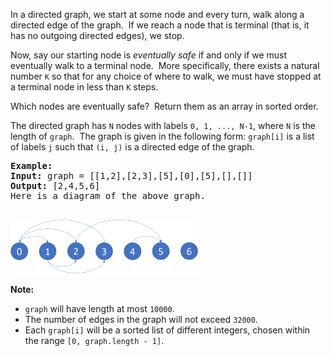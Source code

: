 <p>In a directed graph, we start at some node and every turn, walk along a directed edge of the graph.&nbsp; If we reach a node that is terminal (that is, it has no outgoing directed edges), we stop.</p>

<p>Now, say our starting node is <em>eventually safe&nbsp;</em>if and only if we must eventually walk to a terminal node.&nbsp; More specifically, there exists a natural number <code>K</code> so that for any choice of where to walk, we must have stopped at a terminal node in less than <code>K</code> steps.</p>

<p>Which nodes are eventually safe?&nbsp; Return them as an array in sorted order.</p>

<p>The directed graph has <code>N</code> nodes with labels <code>0, 1, ..., N-1</code>, where <code>N</code> is the length of <code>graph</code>.&nbsp; The&nbsp;graph is given in the following form: <code>graph[i]</code> is a list of labels <code>j</code> such that <code>(i, j)</code> is a directed edge of the graph.</p>

<pre>
<strong>Example:</strong>
<strong>Input:</strong> graph = [[1,2],[2,3],[5],[0],[5],[],[]]
<strong>Output:</strong> [2,4,5,6]
Here is a diagram of the above graph.

</pre>

<p><img alt="Illustration of graph" src="../img/find-eventual-safe-states_1.png" style="height:86px; width:300px" /></p>

<p><strong>Note:</strong></p>

<ul>
	<li><code>graph</code> will have length at most <code>10000</code>.</li>
	<li>The number of edges in the graph will not exceed <code>32000</code>.</li>
	<li>Each <code>graph[i]</code> will be a sorted list of different integers, chosen within the range <code>[0, graph.length - 1]</code>.</li>
</ul>
